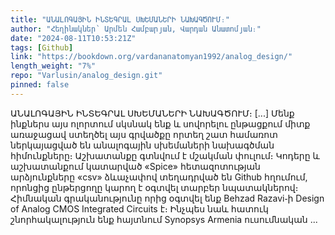 ```yaml
---
title: "ԱՆԱԼՈԳԱՅԻՆ ԻՆՏԵԳՐԱԼ ՍԽԵՄԱՆԵՐԻ ՆԱԽԱԳԾՈՒՄ։"
author: "Հեղինակներ՝ Արմեն Համբարյան, Վարդան Անատոմյան։"
date: "2024-08-11T10:53:21Z"
tags: [Github]
link: "https://bookdown.org/vardananatomyan1992/analog_design/"
length_weight: "7%"
repo: "Varlusin/analog_design.git"
pinned: false
---
```


ԱՆԱԼՈԳԱՅԻՆ ԻՆՏԵԳՐԱԼ ՍԽԵՄԱՆԵՐԻ ՆԱԽԱԳԾՈՒՄ։ [...] Մենք ինքներս այս ոլորտում սկսնակ ենք և սովորելու ընթացքում միտք առաջացավ ստեղծել այս գրվածքը որտեղ շատ համառոտ ներկայացված են անալոգային սխեմաների նախագծման հիմունքները։ Աշխատանքը գտնվում է մշակման փուլում։ Կոդերը և աշխատանքում կատարված «Spice» հետազոտության արձյունքները «csv» ձևաչափով տեղադրված են Github հղումում, որոնցից ընթերցողը կարող է օգտվել տարբեր նպատակներով։ Հիմնական գրականությունը որից օգտվել ենք Behzad Razavi֊ի Design of Analog CMOS Integrated Circuits է։ Ինչպես նաև հատուկ շնորհակալություն ենք հայտնում Synopsys Armenia ուսումնական ...
